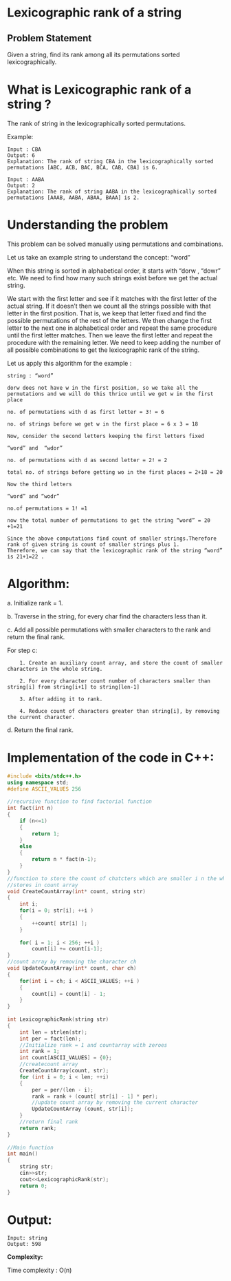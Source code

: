 # Lexicographic rank of a string

## Problem Statement
Given a string, find its rank among all its permutations sorted lexicographically.

# What is Lexicographic rank of a string ?

The rank of string in the lexicographically sorted permutations.

Example:
```
Input : CBA
Output: 6
Explanation: The rank of string CBA in the lexicographically sorted permutations [ABC, ACB, BAC, BCA, CAB, CBA] is 6.
 
Input : AABA
Output: 2
Explanation: The rank of string AABA in the lexicographically sorted permutations [AAAB, AABA, ABAA, BAAA] is 2.
```
# Understanding the problem

This problem can be solved manually using permutations and combinations.

Let us take an example string to understand the concept: “word”

When this string is sorted in alphabetical order, it starts with “dorw , “dowr” etc. We need to find how many such strings exist before we get the actual string.

We start with the first letter and see if it matches with the first letter of the actual string. If it doesn’t then we count all the strings possible with that letter in the first position. That is, we keep that letter fixed and find the possible permutations of the rest of the letters. We then change the first letter to the next one in alphabetical order and repeat the same procedure until the first letter matches. Then we leave the first letter and repeat the procedure with the remaining letter. We need to keep adding the number of all possible combinations to get the lexicographic rank of the string.

Let us apply this algorithm for the example :
``` 
string : “word”

dorw does not have w in the first position, so we take all the permutations and we will do this thrice until we get w in the first place

no. of permutations with d as first letter = 3! = 6

no. of strings before we get w in the first place = 6 x 3 = 18

Now, consider the second letters keeping the first letters fixed

“word” and  “wdor”

no. of permutations with d as second letter = 2! = 2

total no. of strings before getting wo in the first places = 2+18 = 20

Now the third letters

“word” and “wodr”

no.of permutations = 1! =1

now the total number of permutations to get the string “word” = 20 +1=21

Since the above computations find count of smaller strings.Therefore rank of given string is count of smaller strings plus 1.
Therefore, we can say that the lexicographic rank of the string “word” is 21+1=22 .
```

# Algorithm: 

a. Initialize rank = 1.

b. Traverse in the string, for every char find the characters less than it.

c. Add all possible permutations with smaller characters to the rank and return the final rank.

  For step c:

        1. Create an auxiliary count array, and store the count of smaller characters in the whole string.

        2. For every character count number of characters smaller than string[i] from string[i+1] to string[len-1]

        3. After adding it to rank.

        4. Reduce count of characters greater than string[i], by removing the current character.

d. Return the final rank.

# Implementation of the code in C++:
```C++
#include <bits/stdc++.h>
using namespace std;
#define ASCII_VALUES 256
 
//recursive function to find factorial function
int fact(int n)
{
    if (n<=1)
    {
        return 1;
    }
    else
    {
        return n * fact(n-1);
    }
}
//function to store the count of chatcters which are smaller i n the whole string
//stores in count array
void CreateCountArray(int* count, string str)
{
    int i;
    for(i = 0; str[i]; ++i )
    {
        ++count[ str[i] ];
    }
 
    for( i = 1; i < 256; ++i )
        count[i] += count[i-1];
}
//count array by removing the character ch
void UpdateCountArray(int* count, char ch)
{
    for(int i = ch; i < ASCII_VALUES; ++i )
    {
        count[i] = count[i] - 1;
    }
}
 
int LexicographicRank(string str)
{
    int len = strlen(str);
    int per = fact(len);
    //Initialize rank = 1 and countarray with zeroes
    int rank = 1;
    int count[ASCII_VALUES] = {0};
    //createcount array
    CreateCountArray(count, str);
    for (int i = 0; i < len; ++i)
    {
        per = per/(len - i);
        rank = rank + (count[ str[i] - 1] * per);
        //update count array by removing the current character
        UpdateCountArray (count, str[i]);
    }
    //return final rank
    return rank;
}
 
//Main function
int main()
{
    string str;
    cin>>str;
    cout<<LexicographicRank(str);
    return 0;
}
```
# Output:
```
Input: string
Output: 598
``` 
**Complexity:**

Time complexity : O(n)
